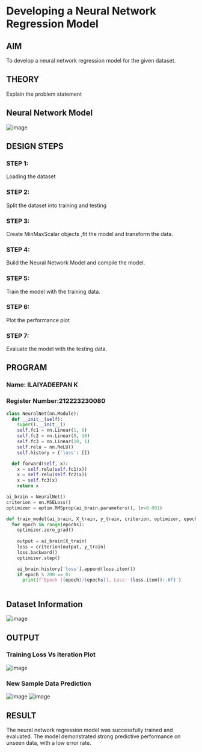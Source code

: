 # Developing a Neural Network Regression Model

## AIM

To develop a neural network regression model for the given dataset.

## THEORY

Explain the problem statement

## Neural Network Model

![image](https://github.com/user-attachments/assets/5e98f7b5-8198-4af8-a199-3c58746e3669)


## DESIGN STEPS

### STEP 1:

Loading the dataset

### STEP 2:

Split the dataset into training and testing

### STEP 3:

Create MinMaxScalar objects ,fit the model and transform the data.

### STEP 4:

Build the Neural Network Model and compile the model.

### STEP 5:

Train the model with the training data.

### STEP 6:

Plot the performance plot

### STEP 7:

Evaluate the model with the testing data.

## PROGRAM
### Name: ILAIYADEEPAN K
### Register Number:212223230080
```python
class NeuralNet(nn.Module):
  def __init__(self):
    super().__init__()
    self.fc1 = nn.Linear(1, 8)
    self.fc2 = nn.Linear(8, 10)
    self.fc3 = nn.Linear(10, 1)
    self.relu = nn.ReLU()
    self.history = {'loss': []} 

  def forward(self, x):
    x = self.relu(self.fc1(x))
    x = self.relu(self.fc2(x))
    x = self.fc3(x)  
    return x

ai_brain = NeuralNet()
criterion = nn.MSELoss()
optimizer = optim.RMSprop(ai_brain.parameters(), lr=0.001)

def train_model(ai_brain, X_train, y_train, criterion, optimizer, epochs=2000):
  for epoch in range(epochs):
    optimizer.zero_grad()
  
    output = ai_brain(X_train)
    loss = criterion(output, y_train)
    loss.backward()
    optimizer.step()

    ai_brain.history['loss'].append(loss.item())
    if epoch % 200 == 0:
      print(f'Epoch [{epoch}/{epochs}], Loss: {loss.item():.6f}')



```
## Dataset Information

![image](https://github.com/user-attachments/assets/fd411bd3-6bc0-4523-9ce8-8de44eca31e1)


## OUTPUT

### Training Loss Vs Iteration Plot

![image](https://github.com/user-attachments/assets/7351e5df-496c-4cb4-9936-ad19d62328e8)


### New Sample Data Prediction

![image](https://github.com/user-attachments/assets/24c2b24a-6369-468d-b7b3-f35130b1e8b0)
![image](https://github.com/user-attachments/assets/b60bbb62-bf95-40c1-965b-3a5bd1739bf8)



## RESULT

The neural network regression model was successfully trained and evaluated. The model demonstrated strong predictive performance on unseen data, with a low error rate.
